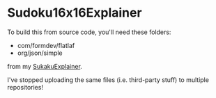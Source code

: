 # Sudoku16x16Explainer

To build this from source code, you'll need these folders:

- com/formdev/flatlaf
- org/json/simple

from my [SukakuExplainer](https://github.com/1to9only/SukakuExplainer).

I've stopped uploading the same files (i.e. third-party stuff) to multiple repositories!


